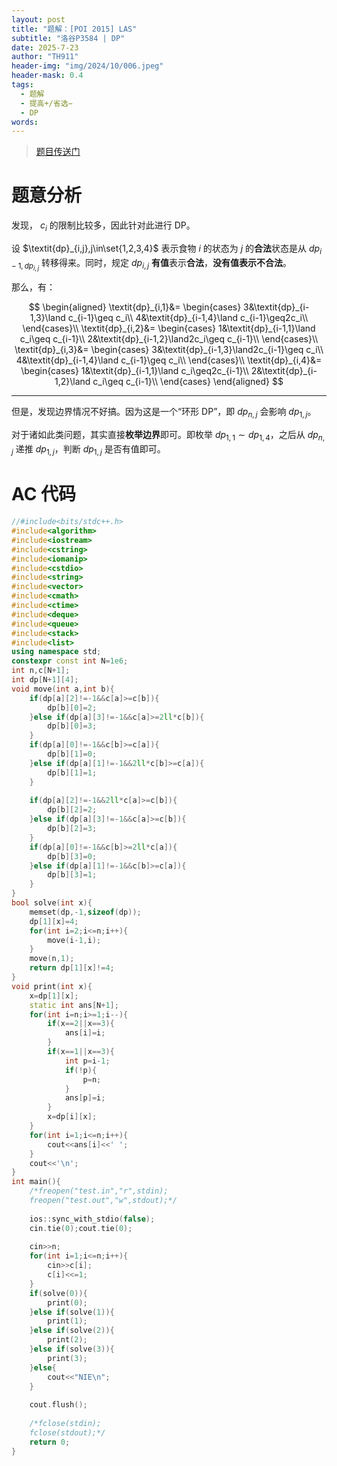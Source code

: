 ```yaml
---
layout: post
title: "题解：[POI 2015] LAS"
subtitle: "洛谷P3584 | DP"
date: 2025-7-23
author: "TH911"
header-img: "img/2024/10/006.jpeg"
header-mask: 0.4
tags:
  - 题解
  - 提高+/省选−
  - DP
words:
---
```


> [题目传送门](https://www.luogu.com.cn/problem/P3584)

# 题意分析

发现， $c_i$ 的限制比较多，因此针对此进行 DP。

设 $\textit{dp}_{i,j},j\in\set{1,2,3,4}$ 表示食物 $i$ 的状态为 $j$ 的**合法**状态是从 $\textit{dp}_{i-1,\textit{dp}_{i,j}}$ 转移得来。同时，规定 $\textit{dp}_{i,j}$ **有值**表示**合法**，**没有值表示不合法**。

那么，有：

$$
\begin{aligned}
\textit{dp}_{i,1}&=
\begin{cases}
3&\textit{dp}_{i-1,3}\land c_{i-1}\geq c_i\\
4&\textit{dp}_{i-1,4}\land c_{i-1}\geq2c_i\\
\end{cases}\\
\textit{dp}_{i,2}&=
\begin{cases}
1&\textit{dp}_{i-1,1}\land c_i\geq c_{i-1}\\
2&\textit{dp}_{i-1,2}\land2c_i\geq c_{i-1}\\
\end{cases}\\
\textit{dp}_{i,3}&=
\begin{cases}
3&\textit{dp}_{i-1,3}\land2c_{i-1}\geq c_i\\
4&\textit{dp}_{i-1,4}\land c_{i-1}\geq c_i\\
\end{cases}\\
\textit{dp}_{i,4}&=
\begin{cases}
1&\textit{dp}_{i-1,1}\land c_i\geq2c_{i-1}\\
2&\textit{dp}_{i-1,2}\land c_i\geq c_{i-1}\\
\end{cases}
\end{aligned}
$$

***

但是，发现边界情况不好搞。因为这是一个“环形 DP”，即 $\textit{dp}_{n,j}$ 会影响 $\textit{dp}_{1,j}$。

对于诸如此类问题，其实直接**枚举边界**即可。即枚举 $\textit{dp}_{1,1}\sim \textit{dp}_{1,4}$，之后从 $\textit{dp}_{n,j}$ 递推 $\textit{dp}_{1,j}$，判断 $\textit{dp}_{1,j}$ 是否有值即可。

# AC 代码

```cpp
//#include<bits/stdc++.h>
#include<algorithm> 
#include<iostream>
#include<cstring>
#include<iomanip>
#include<cstdio>
#include<string>
#include<vector>
#include<cmath>
#include<ctime>
#include<deque>
#include<queue>
#include<stack>
#include<list>
using namespace std;
constexpr const int N=1e6;
int n,c[N+1];
int dp[N+1][4];
void move(int a,int b){
	if(dp[a][2]!=-1&&c[a]>=c[b]){
		dp[b][0]=2;
	}else if(dp[a][3]!=-1&&c[a]>=2ll*c[b]){
		dp[b][0]=3;
	}
	if(dp[a][0]!=-1&&c[b]>=c[a]){
		dp[b][1]=0;
	}else if(dp[a][1]!=-1&&2ll*c[b]>=c[a]){
		dp[b][1]=1;
	}
	
	if(dp[a][2]!=-1&&2ll*c[a]>=c[b]){
		dp[b][2]=2;
	}else if(dp[a][3]!=-1&&c[a]>=c[b]){
		dp[b][2]=3;
	}
	if(dp[a][0]!=-1&&c[b]>=2ll*c[a]){
		dp[b][3]=0;
	}else if(dp[a][1]!=-1&&c[b]>=c[a]){
		dp[b][3]=1;
	}
}
bool solve(int x){
	memset(dp,-1,sizeof(dp));
	dp[1][x]=4;
	for(int i=2;i<=n;i++){
		move(i-1,i);
	}
	move(n,1);
	return dp[1][x]!=4;
}
void print(int x){
	x=dp[1][x];
	static int ans[N+1];
	for(int i=n;i>=1;i--){
		if(x==2||x==3){
			ans[i]=i;
		}
		if(x==1||x==3){
			int p=i-1;
			if(!p){
				p=n;
			}
			ans[p]=i;
		}
		x=dp[i][x]; 
	}
	for(int i=1;i<=n;i++){
		cout<<ans[i]<<' ';
	}
	cout<<'\n';
}
int main(){
	/*freopen("test.in","r",stdin);
	freopen("test.out","w",stdout);*/
	
	ios::sync_with_stdio(false);
	cin.tie(0);cout.tie(0);
	
	cin>>n;
	for(int i=1;i<=n;i++){
		cin>>c[i];
		c[i]<<=1;
	}
	if(solve(0)){
		print(0);
	}else if(solve(1)){
		print(1);
	}else if(solve(2)){
		print(2);
	}else if(solve(3)){
		print(3);
	}else{
		cout<<"NIE\n";
	}
	
	cout.flush();
	
	/*fclose(stdin);
	fclose(stdout);*/
	return 0;
}
```

